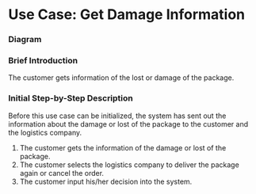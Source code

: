 # Use Case: Get Damage Information

### Diagram


### Brief Introduction
The customer gets information of the lost or damage of the package.  


### Initial Step-by-Step Description
Before this use case can be initialized, the system has sent out the information about the damage or lost of the package to the customer and the logistics company.

1. The customer gets the information of the damage or lost of the package.
2. The customer selects the logistics company to deliver the package again or cancel the order. 
3. The customer input his/her decision into the system.
